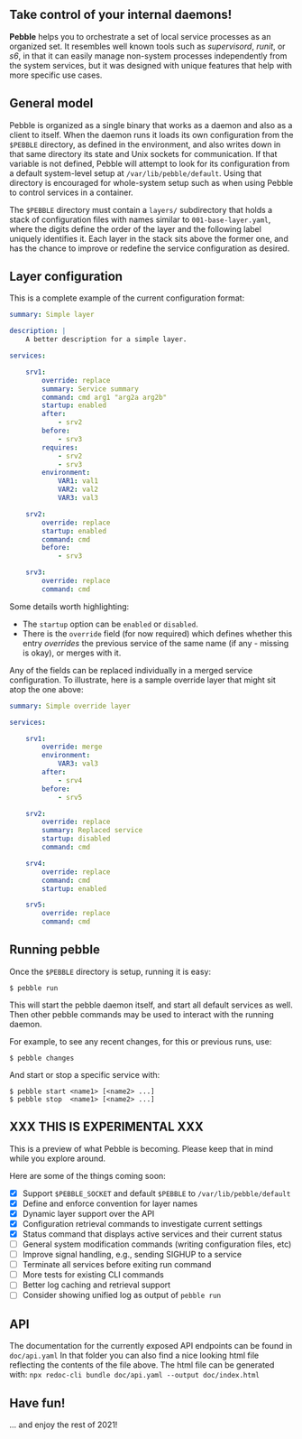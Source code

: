 
## Take control of your internal daemons!

**Pebble** helps you to orchestrate a set of local service processes as an organized set.
It resembles well known tools such as _supervisord_, _runit_, or _s6_, in that it can
easily manage non-system processes independently from the system services, but it was
designed with unique features that help with more specific use cases.

## General model

Pebble is organized as a single binary that works as a daemon and also as a
client to itself. When the daemon runs it loads its own configuration from the
`$PEBBLE` directory, as defined in the environment, and also writes down in
that same directory its state and Unix sockets for communication. If that variable
is not defined, Pebble will attempt to look for its configuration from a default
system-level setup at `/var/lib/pebble/default`. Using that directory is encouraged
for whole-system setup such as when using Pebble to control services in a container.

The `$PEBBLE` directory must contain a `layers/` subdirectory that holds a stack of
configuration files with names similar to `001-base-layer.yaml`, where the digits define
the order of the layer and the following label uniquely identifies it.  Each
layer in the stack sits above the former one, and has the chance to improve or
redefine the service configuration as desired.

## Layer configuration

This is a complete example of the current configuration format:

```yaml
summary: Simple layer

description: |
    A better description for a simple layer.

services:

    srv1:
        override: replace
        summary: Service summary
        command: cmd arg1 "arg2a arg2b"
        startup: enabled
        after:
            - srv2
        before:
            - srv3
        requires:
            - srv2
            - srv3
        environment:
            VAR1: val1
            VAR2: val2
            VAR3: val3

    srv2:
        override: replace
        startup: enabled
        command: cmd
        before:
            - srv3

    srv3:
        override: replace
        command: cmd
```

Some details worth highlighting:

  - The `startup` option can be `enabled` or `disabled`.
  - There is the `override` field (for now required) which defines whether this
    entry _overrides_ the previous service of the same name (if any - missing is
    okay), or merges with it.

Any of the fields can be replaced individually in a merged service configuration.
To illustrate, here is a sample override layer that might sit atop the one above:

```yaml
summary: Simple override layer

services:

    srv1:
        override: merge
        environment:
            VAR3: val3
        after:
            - srv4
        before:
            - srv5

    srv2:
        override: replace
        summary: Replaced service
        startup: disabled
        command: cmd

    srv4:
        override: replace
        command: cmd
        startup: enabled

    srv5:
        override: replace
        command: cmd
```

## Running pebble

Once the `$PEBBLE` directory is setup, running it is easy:

    $ pebble run

This will start the pebble daemon itself, and start all default services as well. Then
other pebble commands may be used to interact with the running daemon.

For example, to see any recent changes, for this or previous runs, use:

    $ pebble changes

And start or stop a specific service with:

    $ pebble start <name1> [<name2> ...]
    $ pebble stop  <name1> [<name2> ...]


## XXX THIS IS EXPERIMENTAL XXX

This is a preview of what Pebble is becoming. Please keep that in mind while you
explore around.

Here are some of the things coming soon:

  - [x] Support `$PEBBLE_SOCKET` and default `$PEBBLE` to `/var/lib/pebble/default`
  - [x] Define and enforce convention for layer names
  - [x] Dynamic layer support over the API
  - [x] Configuration retrieval commands to investigate current settings
  - [x] Status command that displays active services and their current status
  - [ ] General system modification commands (writing configuration files, etc)
  - [ ] Improve signal handling, e.g., sending SIGHUP to a service
  - [ ] Terminate all services before exiting run command
  - [ ] More tests for existing CLI commands
  - [ ] Better log caching and retrieval support
  - [ ] Consider showing unified log as output of `pebble run`

## API

The documentation for the currently exposed API endpoints can be found in `doc/api.yaml`
In that folder you can also find a nice looking html file reflecting the contents of the file above.
The html file can be generated with: `npx redoc-cli bundle doc/api.yaml --output doc/index.html`

## Have fun!

... and enjoy the rest of 2021!
